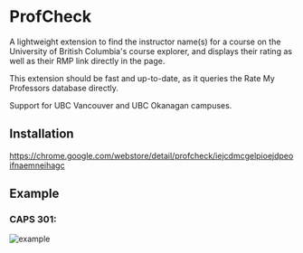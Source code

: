 # ProfCheck

A lightweight extension to find the instructor name(s) for a course on the University of British Columbia's course explorer, and displays their rating as well as their RMP link directly in the page.

This extension should be fast and up-to-date, as it queries the Rate My Professors database directly.

Support for UBC Vancouver and UBC Okanagan campuses.

## Installation

https://chrome.google.com/webstore/detail/profcheck/iejcdmcgelpioejdpeoifnaemneihagc

## Example

### CAPS 301:

![example](https://i.imgur.com/XWtiWl5.png)
